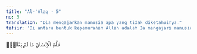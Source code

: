 ```yaml
---
title: "Al-'Alaq - 5"
no: 5
translation: "Dia mengajarkan manusia apa yang tidak diketahuinya."
tafsir: "Di antara bentuk kepemurahan Allah adalah Ia mengajari manusia mampu menggunakan alat tulis. Mengajari di sini maksudnya memberinya kemampuan menggunakannya. Dengan kemampuan menggunakan alat tulis itu, manusia bisa menuliskan temuannya sehingga dapat dibaca oleh orang lain dan generasi berikutnya. Dengan dibaca oleh orang lain, maka ilmu itu dapat dikembangkan. Dengan demikian, manusia dapat mengetahui apa yang sebelumnya belum diketahuinya, artinya ilmu itu akan terus berkembang. Demikianlah besarnya fungsi baca-tulis."
---
```


عَلَّمَ الْاِنْسَانَ مَا لَمْ يَعْلَمْۗ
